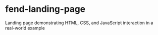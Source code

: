 # fend-landing-page
Landing page demonstrating HTML, CSS, and JavaScript interaction in a real-world example
